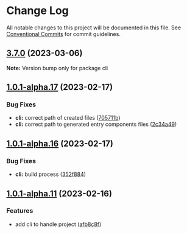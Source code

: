 # Change Log

All notable changes to this project will be documented in this file.
See [Conventional Commits](https://conventionalcommits.org) for commit guidelines.

## [3.7.0](https://github.com/LouisMazel/maz-ui/compare/v3.6.12...v3.7.0) (2023-03-06)

**Note:** Version bump only for package cli





## [1.0.1-alpha.17](https://gitlab.com/zadig-et-voltaire/design-system-next/compare/v1.0.1-alpha.16...v1.0.1-alpha.17) (2023-02-17)

### Bug Fixes

- **cli:** correct path of created files ([705711b](https://gitlab.com/zadig-et-voltaire/design-system-next/commit/705711b54139ac7c457befa361ec320c441ce9bc))
- **cli:** correct path to generated entry components files ([2c34a49](https://gitlab.com/zadig-et-voltaire/design-system-next/commit/2c34a49f15a150f10b70383771d9b9412257b6af))

## [1.0.1-alpha.16](https://gitlab.com/zadig-et-voltaire/design-system-next/compare/v1.0.1-alpha.15...v1.0.1-alpha.16) (2023-02-17)

### Bug Fixes

- **cli:** build process ([352f884](https://gitlab.com/zadig-et-voltaire/design-system-next/commit/352f8842a6fbff9d8abbe57e2f1064a04391f506))

## [1.0.1-alpha.11](https://gitlab.com/zadig-et-voltaire/design-system-next/compare/v1.0.1-alpha.10...v1.0.1-alpha.11) (2023-02-16)

### Features

- add cli to handle project ([afb8c8f](https://gitlab.com/zadig-et-voltaire/design-system-next/commit/afb8c8ff708ed160cbb727e1f4b7b2d99cfa1bcc))

